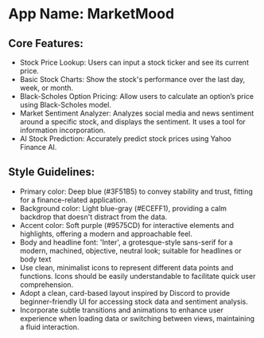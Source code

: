 # **App Name**: MarketMood

## Core Features:

- Stock Price Lookup: Users can input a stock ticker and see its current price.
- Basic Stock Charts: Show the stock's performance over the last day, week, or month.
- Black-Scholes Option Pricing: Allow users to calculate an option’s price using Black-Scholes model.
- Market Sentiment Analyzer: Analyzes social media and news sentiment around a specific stock, and displays the sentiment. It uses a tool for information incorporation.
- AI Stock Prediction: Accurately predict stock prices using Yahoo Finance AI.

## Style Guidelines:

- Primary color: Deep blue (#3F51B5) to convey stability and trust, fitting for a finance-related application.
- Background color: Light blue-gray (#ECEFF1), providing a calm backdrop that doesn't distract from the data.
- Accent color: Soft purple (#9575CD) for interactive elements and highlights, offering a modern and approachable feel.
- Body and headline font: 'Inter', a grotesque-style sans-serif for a modern, machined, objective, neutral look; suitable for headlines or body text
- Use clean, minimalist icons to represent different data points and functions. Icons should be easily understandable to facilitate quick user comprehension.
- Adopt a clean, card-based layout inspired by Discord to provide beginner-friendly UI for accessing stock data and sentiment analysis.
- Incorporate subtle transitions and animations to enhance user experience when loading data or switching between views, maintaining a fluid interaction.